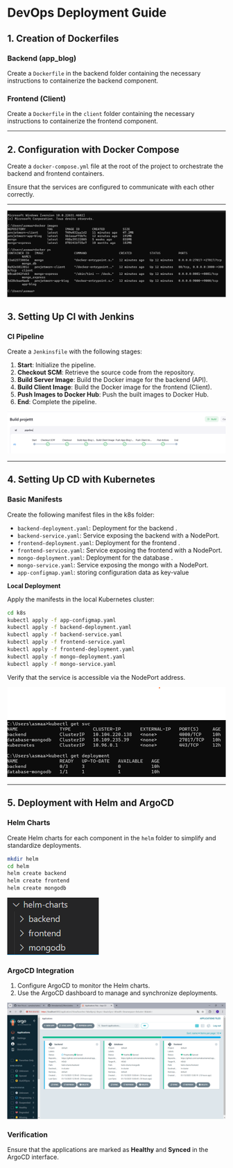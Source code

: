 # DevOps Deployment Guide

## **1. Creation of Dockerfiles**

### Backend (app_blog)

Create a `Dockerfile` in the backend folder containing the necessary instructions to containerize the backend component.

### **Frontend (Client)**

Create a `Dockerfile` in the `client` folder containing the necessary instructions to containerize the frontend component.



---

## **2. Configuration with Docker Compose**

Create a `docker-compose.yml` file at the root of the project to orchestrate the backend and frontend containers.

Ensure that the services are configured to communicate with each other correctly.



---

![Backend Dockerfile](images/image1.png)


## **3. Setting Up CI with Jenkins**

### **CI Pipeline**

Create a `Jenkinsfile` with the following stages:

1. **Start**: Initialize the pipeline.
2. **Checkout SCM**: Retrieve the source code from the repository.
3. **Build Server Image**: Build the Docker image for the backend (API).
4. **Build Client Image**: Build the Docker image for the frontend (Client).
5. **Push Images to Docker Hub**: Push the built images to Docker Hub.
6. **End**: Complete the pipeline.

![Backend Dockerfile](images/image3.png)

---

## **4. Setting Up CD with Kubernetes**

### **Basic Manifests**

Create the following manifest files in the k8s folder:

- `backend-deployment.yaml`: Deployment for the backend .
- `backend-service.yaml`: Service exposing the backend with a NodePort.
- `frontend-deployment.yaml`: Deployment for the frontend .
- `frontend-service.yaml`: Service exposing the frontend with a NodePort.
- `mongo-deployment.yaml`: Deployment for the database .
- `mongo-service.yaml`: Service exposing the mongo with a NodePort.
- `app-configmap.yaml`: storing configuration data as key-value

**Local Deployment**

Apply the manifests in the local Kubernetes cluster:

```bash
cd k8s
kubectl apply -f app-configmap.yaml
kubectl apply -f backend-deployment.yaml
kubectl apply -f backend-service.yaml
kubectl apply -f frontend-service.yaml
kubectl apply -f frontend-deployment.yaml
kubectl apply -f mongo-deployment.yaml
kubectl apply -f mongo-service.yaml
```

Verify that the service is accessible via the NodePort address.

![Backend Dockerfile](images/image4.png)

---

## **5. Deployment with Helm and ArgoCD**

### **Helm Charts**

Create Helm charts for each component in the `helm` folder to simplify and standardize deployments.

```bash
mkdir helm
cd helm
helm create backend
helm create frontend
helm create mongodb
```

![Backend Dockerfile](images/image2.png)

### **ArgoCD Integration**

1. Configure ArgoCD to monitor the Helm charts.
2. Use the ArgoCD dashboard to manage and synchronize deployments.

![Backend Dockerfile](images/5.png)

### **Verification**

Ensure that the applications are marked as **Healthy** and **Synced** in the ArgoCD interface.



